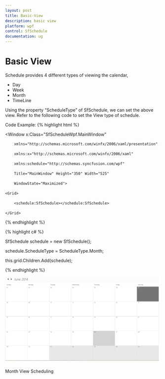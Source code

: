 ```yaml
---
layout: post
title: Basic-View
description: basic view
platform: wpf
control: SfSchedule
documentation: ug
---
```


# Basic View

Schedule provides 4 different types of viewing the calendar, 

* Day
* Week 
* Month
* TimeLine



Using the property “ScheduleType” of SfSchedule, we can set the above view. Refer to the following code to set the View type of schedule.

Code Example:
{% highlight html %}



<Window x:Class="SfScheduleWpf.MainWindow"

        xmlns="http://schemas.microsoft.com/winfx/2006/xaml/presentation"

        xmlns:x="http://schemas.microsoft.com/winfx/2006/xaml"

        xmlns:schedule="http://schemas.syncfusion.com/wpf"

        Title="MainWindow" Height="350" Width="525"

        WindowState="Maximized">

    <Grid>

        <schedule:SfSchedule></schedule:SfSchedule>

    </Grid>

</Window>

{% endhighlight  %}


{% highlight c# %}



SfSchedule schedule = new SfSchedule();

schedule.ScheduleType = ScheduleType.Month;

this.grid.Children.Add(schedule);


{% endhighlight %}


![](Basic-View_images/Basic-View_img1.png)



Month View Scheduling



